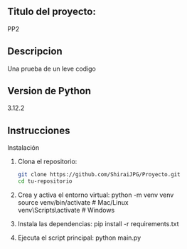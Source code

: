## Titulo del proyecto:
PP2

## Descripcion
Una prueba de un leve codigo

## Version de Python
3.12.2

## Instrucciones
Instalación  
1. Clona el repositorio:  
   ```sh
   git clone https://github.com/ShiraiJPG/Proyecto.git
   cd tu-repositorio

2. Crea y activa el entorno virtual:
python -m venv venv  
source venv/bin/activate  # Mac/Linux  
venv\Scripts\activate  # Windows  

3. Instala las dependencias:
pip install -r requirements.txt

4. Ejecuta el script principal:
python main.py


